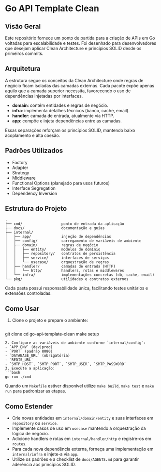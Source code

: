 # Go API Template Clean

## Visão Geral
Este repositório fornece um ponto de partida para a criação de APIs em Go voltadas para escalabilidade e testes. Foi desenhado para desenvolvedores que desejam aplicar Clean Architecture e princípios SOLID desde os primeiros commits.

## Arquitetura
A estrutura segue os conceitos da Clean Architecture onde regras de negócio ficam isoladas das camadas externas. Cada pacote expõe apenas aquilo que a camada superior necessita, favorecendo o uso de dependências injetadas por interfaces.

- **domain**: contém entidades e regras de negócio.
- **infra**: implementa detalhes técnicos (banco, cache, email).
- **handler**: camada de entrada, atualmente via HTTP.
- **app**: compõe e injeta dependências entre as camadas.

Essas separações reforçam os princípios SOLID, mantendo baixo acoplamento e alta coesão.

## Padrões Utilizados
- Factory
- Adapter
- Strategy
- Middleware
- Functional Options (planejado para usos futuros)
- Interface Segregation
- Dependency Inversion

## Estrutura do Projeto
```text
.
├── cmd/                  ponto de entrada da aplicação
├── docs/                 documentação e guias
├── internal/
│   ├── app/              injeção de dependências
│   ├── config/           carregamento de variáveis de ambiente
│   ├── domain/           regras de negócio
│   │   ├── entity/       modelos de domínio
│   │   ├── repository/   contratos de persistência
│   │   ├── service/      interfaces de serviços
│   │   └── usecase/      orquestração de regras
│   ├── handler/          camadas de entrada (HTTP)
│   │   └── http/         handlers, rotas e middlewares
│   └── infra/            implementações concretas (db, cache, email)
└── pkg/                  utilidades e contratos externos
```
Cada pasta possui responsabilidade única, facilitando testes unitários e extensões controladas.

## Como Usar
1. Clone o projeto e prepare o ambiente:
   ```bash
git clone <repo-url>
cd go-api-template-clean
make setup
   ```
2. Configure as variáveis de ambiente conforme `internal/config`:
   - `APP_ENV` (dev|prod)
   - `PORT` (padrão 8080)
   - `DATABASE_URL` (obrigatória)
   - `REDIS_URL`
   - `SMTP_HOST`, `SMTP_PORT`, `SMTP_USER`, `SMTP_PASSWORD`
3. Execute a aplicação:
   ```bash
go run ./cmd
   ```
   Quando um `Makefile` estiver disponível utilize `make build`, `make test` e `make run` para padronizar as etapas.

## Como Estender
- Crie novas entidades em `internal/domain/entity` e suas interfaces em `repository` ou `service`.
- Implemente casos de uso em `usecase` mantendo a orquestração da lógica de negócio.
- Adicione handlers e rotas em `internal/handler/http` e registre-os em `routes`.
- Para cada nova dependência externa, forneça uma implementação em `internal/infra` e injete-a via `app`.
- Utilize os padrões e a checklist de `docs/AGENTS.md` para garantir aderência aos princípios SOLID.
